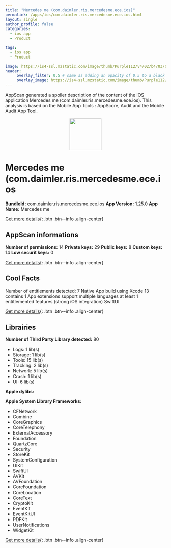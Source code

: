 ```yaml
---
title: "Mercedes me (com.daimler.ris.mercedesme.ece.ios)"
permalink: /apps/ios/com.daimler.ris.mercedesme.ece.ios.html
layout: single
author_profile: false
categories: 
  - ios app 
  - Product 

tags: 
  - ios app 
  - Product 

image: https://is4-ssl.mzstatic.com/image/thumb/Purple112/v4/02/b4/03/02b4037d-b816-c244-2d93-040d8195c00f/MyStarAppIcon-1x_U007emarketing-0-7-0-sRGB-85-220.png/512x512bb.jpg
header: 
     overlay_filter: 0.5 # same as adding an opacity of 0.5 to a black background
     overlay_image: https://is4-ssl.mzstatic.com/image/thumb/Purple112/v4/02/b4/03/02b4037d-b816-c244-2d93-040d8195c00f/MyStarAppIcon-1x_U007emarketing-0-7-0-sRGB-85-220.png/512x512bb.jpg
---
```

AppScan generated a spoiler description of the content of the iOS application Mercedes me (com.daimler.ris.mercedesme.ece.ios). This analysis is based on the Mobile App Tools : AppScore, Audit and the Mobile Audit App Tool.

  
  
<div style="text-align: center;"><img src="https://is4-ssl.mzstatic.com/image/thumb/Purple112/v4/02/b4/03/02b4037d-b816-c244-2d93-040d8195c00f/MyStarAppIcon-1x_U007emarketing-0-7-0-sRGB-85-220.png/512x512bb.jpg" width="100" height="100"></div>  
  
# Mercedes me (com.daimler.ris.mercedesme.ece.ios

**BundleId:** com.daimler.ris.mercedesme.ece.ios
**App Version:** 1.25.0
**App Name:** Mercedes me


[Get more details](/pricing.html){: .btn .btn--info .align-center}  
  
## AppScan informations 

**Number of permissions:** 14
**Private keys:** 29
**Public keys:** 8
**Custom keys:** 14
**Low securit keys:** 0
  
[Get more details](/pricing.html){: .btn .btn--info .align-center}

## Cool Facts

Number of entitlements detected: 7
Native App
build using Xcode 13
contains 1 App extensions
support multiple languages
at least 1 entitlemented features (strong iOS integration)
SwiftUI
  
[Get more details](/pricing.html){: .btn .btn--info .align-center}

## Librairies 
**Number of Third Party Library detected:** 80
- Logs: 1 lib(s)
- Storage: 1 lib(s)
- Tools: 15 lib(s)
- Tracking: 2 lib(s)
- Network: 5 lib(s)
- Crash: 1 lib(s)
- UI: 6 lib(s)

**Apple dylibs:**


**Apple System Library Frameworks:**
- CFNetwork
- Combine
- CoreGraphics
- CoreTelephony
- ExternalAccessory
- Foundation
- QuartzCore
- Security
- StoreKit
- SystemConfiguration
- UIKit
- SwiftUI
- AVKit
- AVFoundation
- CoreFoundation
- CoreLocation
- CoreText
- CryptoKit
- EventKit
- EventKitUI
- PDFKit
- UserNotifications
- WidgetKit


  
[Get more details](/pricing.html){: .btn .btn--info .align-center}

